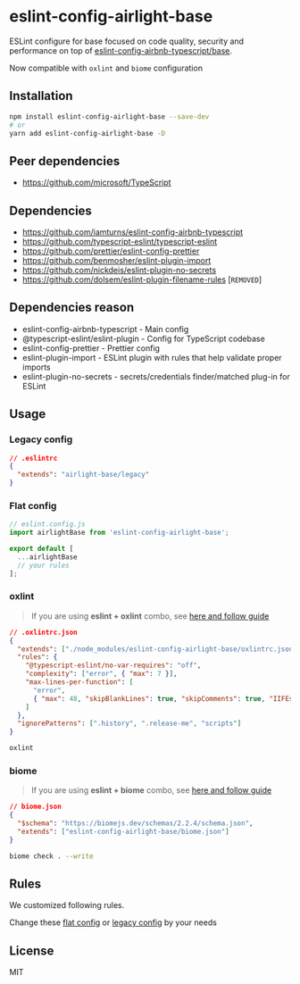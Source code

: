 # eslint-config-airlight-base

ESLint configure for base focused on code quality, security and performance on top of
[eslint-config-airbnb-typescript/base](https://github.com/iamturns/eslint-config-airbnb-typescript).

Now compatible with `oxlint` and `biome` configuration

## Installation

```bash
npm install eslint-config-airlight-base --save-dev
# or
yarn add eslint-config-airlight-base -D
```

## Peer dependencies

- <https://github.com/microsoft/TypeScript>

## Dependencies

- <https://github.com/iamturns/eslint-config-airbnb-typescript>
- <https://github.com/typescript-eslint/typescript-eslint>
- <https://github.com/prettier/eslint-config-prettier>
- <https://github.com/benmosher/eslint-plugin-import>
- <https://github.com/nickdeis/eslint-plugin-no-secrets>
- <https://github.com/dolsem/eslint-plugin-filename-rules> \[`REMOVED`\]

## Dependencies reason

- eslint-config-airbnb-typescript - Main config
- @typescript-eslint/eslint-plugin - Config for TypeScript codebase
- eslint-config-prettier - Prettier config
- eslint-plugin-import - ESLint plugin with rules that help validate proper imports
- eslint-plugin-no-secrets - secrets/credentials finder/matched plug-in for ESLint

## Usage

### Legacy config

```json
// .eslintrc
{
  "extends": "airlight-base/legacy"
}
```

### Flat config

```js
// eslint.config.js
import airlightBase from 'eslint-config-airlight-base';

export default [
  ...airlightBase
  // your rules
];
```

### oxlint

> If you are using **eslint + oxlint** combo, see [here and follow guide](https://github.com/oxc-project/eslint-plugin-oxlint)

```json
// .oxlintrc.json
{
  "extends": ["./node_modules/eslint-config-airlight-base/oxlintrc.json"],
  "rules": {
    "@typescript-eslint/no-var-requires": "off",
    "complexity": ["error", { "max": 7 }],
    "max-lines-per-function": [
      "error",
      { "max": 48, "skipBlankLines": true, "skipComments": true, "IIFEs": true }
    ]
  },
  "ignorePatterns": [".history", ".release-me", "scripts"]
}
```

```bash
oxlint
```

### biome

> If you are using **eslint + biome** combo, see [here and follow guide](https://github.com/SrBrahma/eslint-config-biome)

```json
// biome.json
{
  "$schema": "https://biomejs.dev/schemas/2.2.4/schema.json",
  "extends": ["eslint-config-airlight-base/biome.json"]
}
```

```bash
biome check . --write
```

## Rules

We customized following rules.

Change these [flat config](./flat.cjs) or [legacy config](./legacy.cjs) by your needs

## License

MIT
